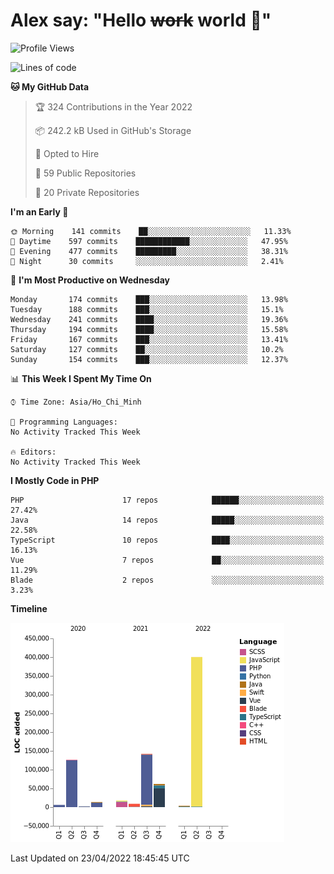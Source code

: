 # Alex say: "Hello ~~work~~ world 🐾"

<!--START_SECTION:waka-->
![Profile Views](http://img.shields.io/badge/Profile%20Views-0-blue)

![Lines of code](https://img.shields.io/badge/From%20Hello%20World%20I%27ve%20Written-783%20Thousand%20lines%20of%20code-blue)

**🐱 My GitHub Data** 

> 🏆 324 Contributions in the Year 2022
 > 
> 📦 242.2 kB Used in GitHub's Storage 
 > 
> 💼 Opted to Hire
 > 
> 📜 59 Public Repositories 
 > 
> 🔑 20 Private Repositories  
 > 
**I'm an Early 🐤** 

```text
🌞 Morning    141 commits    ██░░░░░░░░░░░░░░░░░░░░░░░   11.33% 
🌆 Daytime    597 commits    ████████████░░░░░░░░░░░░░   47.95% 
🌃 Evening    477 commits    █████████░░░░░░░░░░░░░░░░   38.31% 
🌙 Night      30 commits     ░░░░░░░░░░░░░░░░░░░░░░░░░   2.41%

```
📅 **I'm Most Productive on Wednesday** 

```text
Monday       174 commits    ███░░░░░░░░░░░░░░░░░░░░░░   13.98% 
Tuesday      188 commits    ███░░░░░░░░░░░░░░░░░░░░░░   15.1% 
Wednesday    241 commits    ████░░░░░░░░░░░░░░░░░░░░░   19.36% 
Thursday     194 commits    ████░░░░░░░░░░░░░░░░░░░░░   15.58% 
Friday       167 commits    ███░░░░░░░░░░░░░░░░░░░░░░   13.41% 
Saturday     127 commits    ██░░░░░░░░░░░░░░░░░░░░░░░   10.2% 
Sunday       154 commits    ███░░░░░░░░░░░░░░░░░░░░░░   12.37%

```


📊 **This Week I Spent My Time On** 

```text
⌚︎ Time Zone: Asia/Ho_Chi_Minh

💬 Programming Languages: 
No Activity Tracked This Week

🔥 Editors: 
No Activity Tracked This Week

```

**I Mostly Code in PHP** 

```text
PHP                      17 repos            ██████░░░░░░░░░░░░░░░░░░░   27.42% 
Java                     14 repos            █████░░░░░░░░░░░░░░░░░░░░   22.58% 
TypeScript               10 repos            ████░░░░░░░░░░░░░░░░░░░░░   16.13% 
Vue                      7 repos             ██░░░░░░░░░░░░░░░░░░░░░░░   11.29% 
Blade                    2 repos             ░░░░░░░░░░░░░░░░░░░░░░░░░   3.23%

```


**Timeline**

![Chart not found](https://raw.githubusercontent.com/alexzvn/alexzvn/main/charts/bar_graph.png) 


 Last Updated on 23/04/2022 18:45:45 UTC
<!--END_SECTION:waka-->
